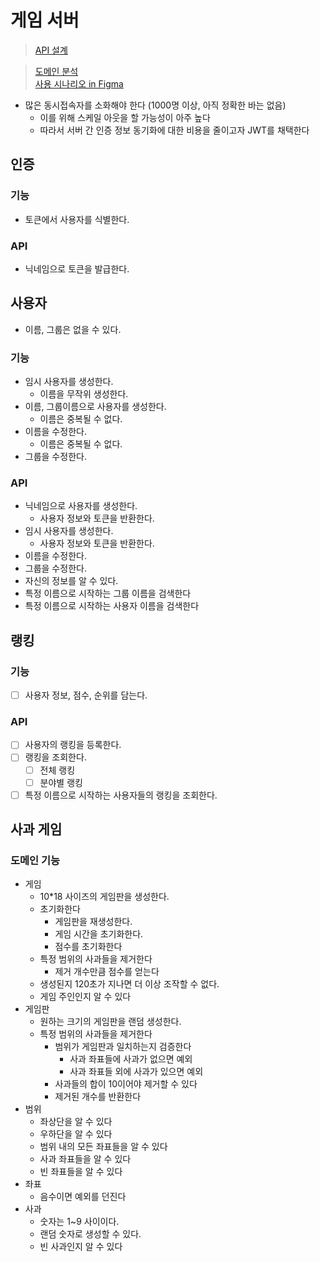# 게임 서버

> [API 설계](https://jumbled-droplet-70f.notion.site/API-30855489790c45e58d69adc1c7198b43?pvs=4)

> [도메인 분석](https://jumbled-droplet-70f.notion.site/0-f67053aebdee4edaaff1f32471d0d57d?pvs=4)  
> [사용 시나리오 in Figma](https://www.figma.com/file/ySQE1Qryfd9sc6Qa1z5C4D/Untitled?type=whiteboard&node-id=0%3A1&t=hZN77hF576emTCSQ-1)

- 많은 동시접속자를 소화해야 한다 (1000명 이상, 아직 정확한 바는 없음)
    - 이를 위해 스케일 아웃을 할 가능성이 아주 높다
    - 따라서 서버 간 인증 정보 동기화에 대한 비용을 줄이고자 JWT를 채택한다

## 인증

### 기능

- 토큰에서 사용자를 식별한다.

### API

- 닉네임으로 토큰을 발급한다.

## 사용자

- 이름, 그룹은 없을 수 있다.

### 기능

- 임시 사용자를 생성한다.
    - 이름을 무작위 생성한다.
- 이름, 그룹이름으로 사용자를 생성한다.
    - 이름은 중복될 수 없다.
- 이름을 수정한다.
    - 이름은 중복될 수 없다.
- 그룹을 수정한다.

### API

- 닉네임으로 사용자를 생성한다.
  - 사용자 정보와 토큰을 반환한다.
- 임시 사용자를 생성한다.
  - 사용자 정보와 토큰을 반환한다.
- 이름을 수정한다.
- 그룹을 수정한다.
- 자신의 정보를 알 수 있다.
- 특정 이름으로 시작하는 그룹 이름을 검색한다
- 특정 이름으로 시작하는 사용자 이름을 검색한다

## 랭킹

### 기능

- [ ] 사용자 정보, 점수, 순위를 담는다.

### API

- [ ] 사용자의 랭킹을 등록한다.
- [ ] 랭킹을 조회한다.
    - [ ] 전체 랭킹
    - [ ] 분야별 랭킹
- [ ] 특정 이름으로 시작하는 사용자들의 랭킹을 조회한다.

## 사과 게임

### 도메인 기능
- 게임
    - 10*18 사이즈의 게임판을 생성한다.
    - 초기화한다
        - 게임판을 재생성한다.
        - 게임 시간을 초기화한다.
        - 점수를 초기화한다
    - 특정 범위의 사과들을 제거한다
        - 제거 개수만큼 점수를 얻는다
    - 생성된지 120초가 지나면 더 이상 조작할 수 없다.
    - 게임 주인인지 알 수 있다
- 게임판
    - 원하는 크기의 게임판을 랜덤 생성한다.
    - 특정 범위의 사과들을 제거한다
        - 범위가 게임판과 일치하는지 검증한다
            - 사과 좌표들에 사과가 없으면 예외
            - 사과 좌표들 외에 사과가 있으면 예외
        - 사과들의 합이 10이어야 제거할 수 있다
        - 제거된 개수를 반환한다
- 범위
    - 좌상단을 알 수 있다
    - 우하단을 알 수 있다
    - 범위 내의 모든 좌표들을 알 수 있다
    - 사과 좌표들을 알 수 있다
    - 빈 좌표들을 알 수 있다
- 좌표
    - 음수이면 예외를 던진다
- 사과
    - 숫자는 1~9 사이이다.
    - 랜덤 숫자로 생성할 수 있다.
    - 빈 사과인지 알 수 있다
